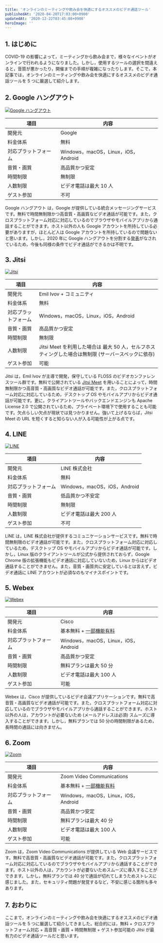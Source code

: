 ```yaml
---
title: 'オンラインのミーティングや飲み会を快適にするオススメのビデオ通話ツール'
publishedAt: '2020-04-20T17:03:00+0900'
updatedAt: '2020-12-22T03:45:08+0900'
heroImage: ''
---
```


## 1. はじめに

COVID-19 の影響によって，ミーティングから飲み会まで，様々なイベントがオンラインで行われるようになりました。しかし，使用するツールの選択を間違えると，音質が悪かったり，開催までの手順が複雑になったりします。そこで，本記事では，オンラインのミーティングや飲み会を快適にするオススメのビデオ通話ツールを 5 つに厳選して紹介します。

## 2. Google ハングアウト

[![Google ハングアウト](3760ef6fe6e68bdd82899f7fae8c934e.png)](https://hangouts.google.com/)

| 項目                 | 内容                                |
| -------------------- | ----------------------------------- |
| 開発元               | Google                              |
| 料金体系             | 無料                                |
| 対応プラットフォーム | Windows，macOS，Linux，iOS，Android |
| 音質・画質           | 高品質かつ安定                      |
| 時間制限             | 無制限                              |
| 人数制限             | ビデオ電話は最大 10 人              |
| ゲスト参加           | 不可                                |

Google ハングアウト は，Google が提供している統合メッセージングサービスです。無料で時間無制限かつ高音質・高画質なビデオ通話が可能です。また，クロスプラットフォーム対応に対応しているのでブラウザやモバイルアプリから通話することができます。ホスト以外の人も Google アカウントを所持している必要がありますが，ほとんど人は Google アカウントを所持しているので問題ないと思います。しかし，2020 年に Google ハングアウトを分割する[発表](https://9to5google.com/2018/12/02/google-hangouts-shutting-down/)がなされているため，今後も同様の条件でビデオ通話ができるかは不明です。

## 3. Jitsi

[![Jitsi](c94b84c6c422348ff56423a0b8cf0f99.png)](https://jitsi.org/)

| 項目                 | 内容                                                                                                |
| -------------------- | --------------------------------------------------------------------------------------------------- |
| 開発元               | Emil Ivov + コミュニティ                                                                            |
| 料金体系             | 無料                                                                                                |
| 対応プラットフォーム | Windows，macOS，Linux，iOS，Android                                                                 |
| 音質・画質           | 高品質かつ安定                                                                                      |
| 時間制限             | 無制限                                                                                              |
| 人数制限             | Jitsi Meet を利用した場合は 最大 50 人，セルフホスティングした場合は無制限 (サーバースペックに依存) |
| ゲスト参加           | 可能                                                                                                |

Jitsi は，Emil Ivov が主導で開発，保守している FLOSS のビデオカンファレンスツール群です。無料で公開されている [Jitsi Meet](https://meet.jit.si/) を用いることによって，時間無制限かつ高音質・高画質なビデオ通話が可能です。また，クロスプラットフォーム対応に対応しているため，デスクトップ OS やモバイルアプリからビデオ通話が可能です。更に，クライアントツールやバックエンドエンジンも Apache License 2.0 で公開されているため，プライベート環境下で使用することも可能です。欠点らしい欠点が現状では見つかりません。強いて上げるならば，Jitsi Meet の URL を短くすると知らない人が入る可能性が上がる点です。

## 4. LINE

[![LINE](339eed02985245e3a943c599a4791547.png)](http://line.me/)

| 項目                 | 内容                         |
| -------------------- | ---------------------------- |
| 開発元               | LINE 株式会社                |
| 料金体系             | 無料                         |
| 対応プラットフォーム | Windows，macOS，iOS，Android |
| 音質・画質           | 低品質かつ不安定             |
| 時間制限             | 無制限                       |
| 人数制限             | ビデオ電話は最大 200 人      |
| ゲスト参加           | 不可                         |

LINE は，LINE 株式会社が提供するコミュニケーションサービスです。無料で時間無制限のビデオ通話が可能です。また，クロスプラットフォーム対応に対応しているため，デスクトップ OS やモバイルアプリからビデオ通話が可能です。しかし，Linux 版のクライアントツールが公式から提供されておらず，Google Chrome 版の拡張機能もビデオ通話に対応していないため，Linux からはビデオ通話することができません。また，音質・画質共に安定しているとは言えず，ビデオ通話に LINE アカウントが必須なのもマイナスポイントです。

## 5. Webex

[![Webex](34c094f7f3fc169539df52d91eae0a9a.png)](https://www.webex.com/ja/video-conferencing.html)

| 項目                 | 内容                                                                           |
| -------------------- | ------------------------------------------------------------------------------ |
| 開発元               | Cisco                                                                          |
| 料金体系             | 基本無料 + [一部機能有料](https://www.webex.com/ja/pricing/index.html?r=ja_JP) |
| 対応プラットフォーム | Windows，macOS，Linux，iOS，Android                                            |
| 音質・画質           | 高品質かつ安定                                                                 |
| 時間制限             | 無料プランは最大 50 分                                                         |
| 人数制限             | ビデオ電話は最大 100 人                                                        |
| ゲスト参加           | 可能                                                                           |

Webex は，Cisco が提供しているビデオ会議アプリケーションです。無料で高音質・高画質なビデオ通話が可能です。また，クロスプラットフォーム対応に対応しているのでブラウザやモバイルアプリから通話することができます。ホスト以外の人は，アカウントが必要ないため (メールアドレスは必須) スムーズに導入することができます。しかし，無料プランでは 50 分の時間制限があるため，長時間の通話には向きません。

## 6. Zoom

[![Zoom](0a896902d8520c1ef73cc45136cf6386.png)](https://zoom.us/jp-jp/meetings.html)

| 項目                 | 内容                                               |
| -------------------- | -------------------------------------------------- |
| 開発元               | Zoom Video Communications                          |
| 料金体系             | 基本無料 + [一部機能有料](https://zoom.us/pricing) |
| 対応プラットフォーム | Windows，macOS，Linux，iOS，Android                |
| 音質・画質           | 高品質かつ安定                                     |
| 時間制限             | 無料プランは最大 40 分                             |
| 人数制限             | ビデオ電話は最大 100 人                            |
| ゲスト参加           | 可能                                               |

Zoom は，Zoom Video Communications が提供している Web 会議サービスです。無料で高音質・高画質なビデオ通話が可能です。また，クロスプラットフォーム対応に対応しているのでブラウザやモバイルアプリから通話することができます。ホスト以外の人は，アカウントが必要ないためスムーズに導入することができます。しかし，無料プランでは 40 分で通話が切れてしまうためストレスに感じました。また，セキュリティ問題が発覚するなど，不安に感じる箇所も多々あります。

## 7. おわりに

ここまで，オンラインのミーティングや飲み会を快適にするオススメのビデオ通話ツールを 5 つに厳選して紹介してきました。総合的には，無料 + クロスプラットフォーム対応 + 高音質・画質 + 時間無制限 + ゲスト参加可能の Jitsi が最有力のビデオ通話ツールだと思います。
